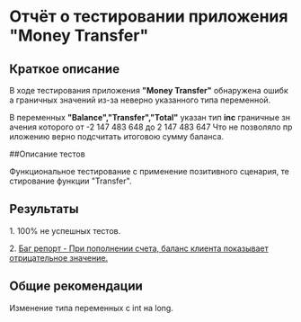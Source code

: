 # Отчёт о тестировании приложения "Money Transfer"

## Краткое описание

В ходе тестирования приложения **"Money Transfer"** обнаружена ошибка граничных значений из-за неверно указанного типа переменной.

В переменных **"Balance","Transfer","Total"** указан тип **inc** граничные значения которого от -2 147 483 648 до 2 147 483 647 Что не позволяло приложению верно подсчитать итоговою сумму баланса.

##Описание тестов

Функциональное тестирование с применение позитивного сценария, тестирование функции "Transfer".

## Результаты

1. 100% не успешных тестов.

2. [Баг репорт - При пополнении счета, баланс клиента показывает отрицательное значение.](https://github.com/Zipozz/Money-Transfer/issues/1)

## Общие рекомендации

Изменение типа переменных с int на long.
